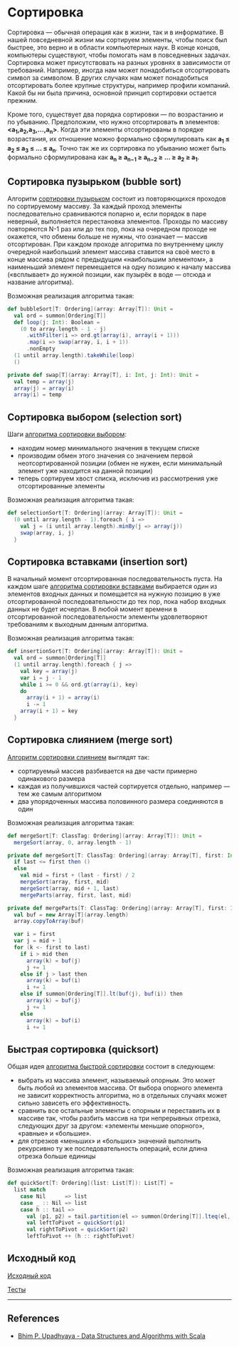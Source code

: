# Сортировка

Сортировка — обычная операция как в жизни, так и в информатике.
В нашей повседневной жизни мы сортируем элементы, чтобы поиск был быстрее, это верно и в области компьютерных наук.
В конце концов, компьютеры существуют, чтобы помогать нам в повседневных задачах.
Сортировка может присутствовать на разных уровнях в зависимости от требований. 
Например, иногда нам может понадобиться отсортировать символ за символом. 
В других случаях нам может понадобиться отсортировать более крупные структуры, например профили компаний. 
Какой бы ни была причина, основной принцип сортировки остается прежним. 

Кроме того, существует два порядка сортировки — по возрастанию и по убыванию. 
Предположим, что нужно отсортировать **n** элементов: **<a<sub>1</sub>,a<sub>2</sub>,a<sub>3</sub>,...,a<sub>n</sub>>**. 
Когда эти элементы отсортированы в порядке возрастания, 
их отношение можно формально сформулировать как **a<sub>1</sub> ≤ a<sub>2</sub> ≤ a<sub>3</sub> ≤ ... ≤ a<sub>n</sub>**. 
Точно так же их сортировка по убыванию может быть формально сформулирована 
как **a<sub>n</sub> ≥ a<sub>n−1</sub> ≥ a<sub>n−2</sub> ≥ ... ≥ a<sub>2</sub> ≥ a<sub>1</sub>**.


## Сортировка пузырьком (bubble sort)

Алгоритм [сортировки пузырьком](https://ru.wikipedia.org/wiki/%D0%A1%D0%BE%D1%80%D1%82%D0%B8%D1%80%D0%BE%D0%B2%D0%BA%D0%B0_%D0%BF%D1%83%D0%B7%D1%8B%D1%80%D1%8C%D0%BA%D0%BE%D0%BC) 
состоит из повторяющихся проходов по сортируемому массиву. 
За каждый проход элементы последовательно сравниваются попарно 
и, если порядок в паре неверный, выполняется перестановка элементов. 
Проходы по массиву повторяются N-1 раз или до тех пор, пока на очередном проходе не окажется, 
что обмены больше не нужны, что означает — массив отсортирован. 
При каждом проходе алгоритма по внутреннему циклу очередной наибольший элемент массива ставится 
на своё место в конце массива рядом с предыдущим «наибольшим элементом», 
а наименьший элемент перемещается на одну позицию к началу массива 
(«всплывает» до нужной позиции, как пузырёк в воде — отсюда и название алгоритма).

Возможная реализация алгоритма такая:

```scala
def bubbleSort[T: Ordering](array: Array[T]): Unit =
  val ord = summon[Ordering[T]]
  def loop(j: Int): Boolean =
    (0 to array.length - 1 - j)
      .withFilter(i => ord.gt(array(i), array(i + 1)))
      .map(i => swap(array, i, i + 1))
      .nonEmpty
  (1 until array.length).takeWhile(loop)
  ()

private def swap[T](array: Array[T], i: Int, j: Int): Unit =
  val temp = array(j)
  array(j) = array(i)
  array(i) = temp
```

## Сортировка выбором (selection sort)

Шаги [алгоритма сортировки выбором](https://ru.wikipedia.org/wiki/%D0%A1%D0%BE%D1%80%D1%82%D0%B8%D1%80%D0%BE%D0%B2%D0%BA%D0%B0_%D0%B2%D1%8B%D0%B1%D0%BE%D1%80%D0%BE%D0%BC):
- находим номер минимального значения в текущем списке
- производим обмен этого значения со значением первой неотсортированной позиции (обмен не нужен, если минимальный элемент уже находится на данной позиции)
- теперь сортируем хвост списка, исключив из рассмотрения уже отсортированные элементы

Возможная реализация алгоритма такая:

```scala
def selectionSort[T: Ordering](array: Array[T]): Unit =
  (0 until array.length - 1).foreach { i =>
    val j = (i until array.length).minBy(j => array(j))
    swap(array, i, j)
  }
```

## Сортировка вставками (insertion sort)

В начальный момент отсортированная последовательность пуста. 
На каждом шаге [алгоритма сортировки вставками](https://ru.wikipedia.org/wiki/%D0%A1%D0%BE%D1%80%D1%82%D0%B8%D1%80%D0%BE%D0%B2%D0%BA%D0%B0_%D0%B2%D1%81%D1%82%D0%B0%D0%B2%D0%BA%D0%B0%D0%BC%D0%B8)
выбирается один из элементов входных данных и помещается на нужную позицию в уже отсортированной последовательности до тех пор, 
пока набор входных данных не будет исчерпан. 
В любой момент времени в отсортированной последовательности элементы удовлетворяют требованиям к выходным данным алгоритма.

Возможная реализация алгоритма такая:

```scala
def insertionSort[T: Ordering](array: Array[T]): Unit =
  val ord = summon[Ordering[T]]
  (1 until array.length).foreach { j =>
    val key = array(j)
    var i = j - 1
    while i >= 0 && ord.gt(array(i), key)
    do
      array(i + 1) = array(i)
      i -= 1
    array(i + 1) = key
  }
```

## Сортировка слиянием (merge sort)

[Алгоритм сортировки слиянием](https://ru.wikipedia.org/wiki/%D0%A1%D0%BE%D1%80%D1%82%D0%B8%D1%80%D0%BE%D0%B2%D0%BA%D0%B0_%D1%81%D0%BB%D0%B8%D1%8F%D0%BD%D0%B8%D0%B5%D0%BC) выглядят так:
- сортируемый массив разбивается на две части примерно одинакового размера
- каждая из получившихся частей сортируется отдельно, например — тем же самым алгоритмом
- два упорядоченных массива половинного размера соединяются в один

Возможная реализация алгоритма такая:

```scala
def mergeSort[T: ClassTag: Ordering](array: Array[T]): Unit =
  mergeSort(array, 0, array.length - 1)

private def mergeSort[T: ClassTag: Ordering](array: Array[T], first: Int, last: Int): Unit =
  if last <= first then ()
  else
    val mid = first + (last - first) / 2
    mergeSort(array, first, mid)
    mergeSort(array, mid + 1, last)
    mergeParts(array, first, last, mid)

private def mergeParts[T: ClassTag: Ordering](array: Array[T], first: Int, last: Int, mid: Int): Unit =
  val buf = new Array[T](array.length)
  array.copyToArray(buf)

  var i = first
  var j = mid + 1
  for (k <- first to last)
    if i > mid then
      array(k) = buf(j)
      j += 1
    else if j > last then
      array(k) = buf(i)
      i += 1
    else if summon[Ordering[T]].lt(buf(j), buf(i)) then
      array(k) = buf(j)
      j += 1
    else
      array(k) = buf(i)
      i += 1
```

## Быстрая сортировка (quicksort)

Общая идея [алгоритма быстрой сортировки](https://ru.wikipedia.org/wiki/%D0%91%D1%8B%D1%81%D1%82%D1%80%D0%B0%D1%8F_%D1%81%D0%BE%D1%80%D1%82%D0%B8%D1%80%D0%BE%D0%B2%D0%BA%D0%B0) состоит в следующем:
- выбрать из массива элемент, называемый опорным. Это может быть любой из элементов массива. 
  От выбора опорного элемента не зависит корректность алгоритма, но в отдельных случаях может сильно зависеть его эффективность.
- сравнить все остальные элементы с опорным и переставить их в массиве так, чтобы разбить массив на три непрерывных отрезка, 
  следующих друг за другом: «элементы меньшие опорного», «равные» и «большие».
- для отрезков «меньших» и «больших» значений выполнить рекурсивно ту же последовательность операций, если длина отрезка больше единицы

Возможная реализация алгоритма такая:

```scala
def quickSort[T: Ordering](list: List[T]): List[T] =
  list match
    case Nil      => list
    case _ :: Nil => list
    case h :: tail =>
      val (p1, p2) = tail.partition(el => summon[Ordering[T]].lteq(el, h))
      val leftToPivot = quickSort(p1)
      val rightToPivot = quickSort(p2)
      leftToPivot ++ (h :: rightToPivot)
```

## Исходный код

[Исходный код](https://gitflic.ru/project/artemkorsakov/scalabook/blob?file=examples%2Fsrc%2Fmain%2Fscala%2Falgorithms%2Fsort%2FSorting.scala&plain=1)

[Тесты](https://gitflic.ru/project/artemkorsakov/scalabook/blob?file=examples%2Fsrc%2Ftest%2Fscala%2Falgorithms%2Fsort%2FSortingSuite.scala)

---

## References

- [Bhim P. Upadhyaya - Data Structures and Algorithms with Scala](https://link.springer.com/book/10.1007/978-3-030-12561-5)
